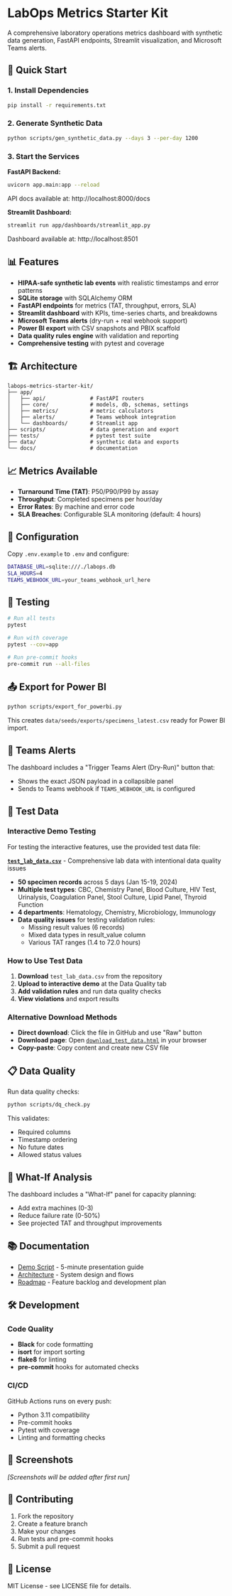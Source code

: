 # LabOps Metrics Starter Kit

A comprehensive laboratory operations metrics dashboard with synthetic data generation, FastAPI endpoints, Streamlit visualization, and Microsoft Teams alerts.

## 🚀 Quick Start

### 1. Install Dependencies
```bash
pip install -r requirements.txt
```

### 2. Generate Synthetic Data
```bash
python scripts/gen_synthetic_data.py --days 3 --per-day 1200
```

### 3. Start the Services

**FastAPI Backend:**
```bash
uvicorn app.main:app --reload
```
API docs available at: http://localhost:8000/docs

**Streamlit Dashboard:**
```bash
streamlit run app/dashboards/streamlit_app.py
```
Dashboard available at: http://localhost:8501

## 📊 Features

- **HIPAA-safe synthetic lab events** with realistic timestamps and error patterns
- **SQLite storage** with SQLAlchemy ORM
- **FastAPI endpoints** for metrics (TAT, throughput, errors, SLA)
- **Streamlit dashboard** with KPIs, time-series charts, and breakdowns
- **Microsoft Teams alerts** (dry-run + real webhook support)
- **Power BI export** with CSV snapshots and PBIX scaffold
- **Data quality rules engine** with validation and reporting
- **Comprehensive testing** with pytest and coverage

## 🏗️ Architecture

```
labops-metrics-starter-kit/
├── app/
│   ├── api/              # FastAPI routers
│   ├── core/             # models, db, schemas, settings
│   ├── metrics/          # metric calculators
│   ├── alerts/           # Teams webhook integration
│   └── dashboards/       # Streamlit app
├── scripts/              # data generation and export
├── tests/                # pytest test suite
├── data/                 # synthetic data and exports
└── docs/                 # documentation
```

## 📈 Metrics Available

- **Turnaround Time (TAT)**: P50/P90/P99 by assay
- **Throughput**: Completed specimens per hour/day
- **Error Rates**: By machine and error code
- **SLA Breaches**: Configurable SLA monitoring (default: 4 hours)

## 🔧 Configuration

Copy `.env.example` to `.env` and configure:

```bash
DATABASE_URL=sqlite:///./labops.db
SLA_HOURS=4
TEAMS_WEBHOOK_URL=your_teams_webhook_url_here
```

## 🧪 Testing

```bash
# Run all tests
pytest

# Run with coverage
pytest --cov=app

# Run pre-commit hooks
pre-commit run --all-files
```

## 📤 Export for Power BI

```bash
python scripts/export_for_powerbi.py
```

This creates `data/seeds/exports/specimens_latest.csv` ready for Power BI import.

## 🚨 Teams Alerts

The dashboard includes a "Trigger Teams Alert (Dry-Run)" button that:
- Shows the exact JSON payload in a collapsible panel
- Sends to Teams webhook if `TEAMS_WEBHOOK_URL` is configured

## 🧪 Test Data

### Interactive Demo Testing
For testing the interactive features, use the provided test data file:

**[`test_lab_data.csv`](test_lab_data.csv)** - Comprehensive lab data with intentional data quality issues
- **50 specimen records** across 5 days (Jan 15-19, 2024)
- **Multiple test types**: CBC, Chemistry Panel, Blood Culture, HIV Test, Urinalysis, Coagulation Panel, Stool Culture, Lipid Panel, Thyroid Function
- **4 departments**: Hematology, Chemistry, Microbiology, Immunology
- **Data quality issues** for testing validation rules:
  - Missing result values (6 records)
  - Mixed data types in result_value column
  - Various TAT ranges (1.4 to 72.0 hours)

### How to Use Test Data
1. **Download** `test_lab_data.csv` from the repository
2. **Upload to interactive demo** at the Data Quality tab
3. **Add validation rules** and run data quality checks
4. **View violations** and export results

### Alternative Download Methods
- **Direct download**: Click the file in GitHub and use "Raw" button
- **Download page**: Open [`download_test_data.html`](download_test_data.html) in your browser
- **Copy-paste**: Copy content and create new CSV file

## 📋 Data Quality

Run data quality checks:

```bash
python scripts/dq_check.py
```

This validates:
- Required columns
- Timestamp ordering
- No future dates
- Allowed status values

## 🎯 What-If Analysis

The dashboard includes a "What-If" panel for capacity planning:
- Add extra machines (0-3)
- Reduce failure rate (0-50%)
- See projected TAT and throughput improvements

## 📚 Documentation

- [Demo Script](docs/DEMO_SCRIPT.md) - 5-minute presentation guide
- [Architecture](docs/ARCHITECTURE.md) - System design and flows
- [Roadmap](docs/ROADMAP.md) - Feature backlog and development plan

## 🛠️ Development

### Code Quality
- **Black** for code formatting
- **isort** for import sorting
- **flake8** for linting
- **pre-commit** hooks for automated checks

### CI/CD
GitHub Actions runs on every push:
- Python 3.11 compatibility
- Pre-commit hooks
- Pytest with coverage
- Linting and formatting checks

## 📸 Screenshots

*[Screenshots will be added after first run]*

## 🤝 Contributing

1. Fork the repository
2. Create a feature branch
3. Make your changes
4. Run tests and pre-commit hooks
5. Submit a pull request

## 📄 License

MIT License - see LICENSE file for details.

